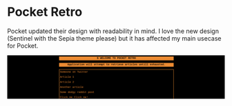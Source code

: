 # Pocket Retro
Pocket updated their design with readability in mind. I love the new design (Sentinel with the Sepia theme please) but
it has affected my main usecase for Pocket.

![alt text](docs/preview.png "Sick frontend..")

